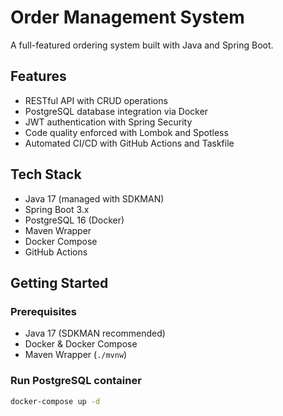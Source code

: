 # Order Management System

A full-featured ordering system built with Java and Spring Boot.

## Features
- RESTful API with CRUD operations
- PostgreSQL database integration via Docker
- JWT authentication with Spring Security
- Code quality enforced with Lombok and Spotless
- Automated CI/CD with GitHub Actions and Taskfile

## Tech Stack
- Java 17 (managed with SDKMAN)
- Spring Boot 3.x
- PostgreSQL 16 (Docker)
- Maven Wrapper
- Docker Compose
- GitHub Actions

## Getting Started

### Prerequisites
- Java 17 (SDKMAN recommended)
- Docker & Docker Compose
- Maven Wrapper (`./mvnw`)

### Run PostgreSQL container
```bash
docker-compose up -d

